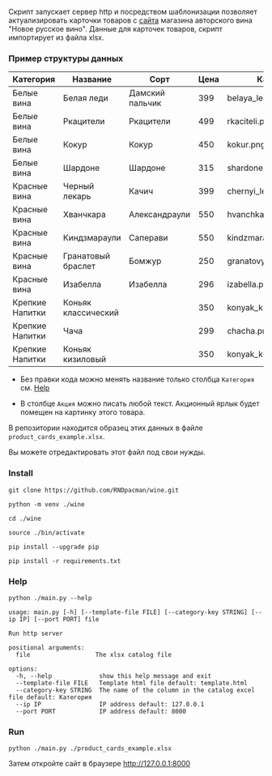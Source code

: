 Скрипт запускает сервер http и посредством шаблонизации позволяет актуализировать карточки товаров с [сайта](https://github.com/devmanorg/wine) магазина авторского вина "Новое русское вино".
Данные для карточек товаров, скрипт импортирует из файла xlsx.

### Пример структуры данных
| **Категория**   | **Название**        | **Сорт**        | **Цена** | **Картинка**              | **Акция**            |
| --------------- | ------------------- | --------------- | -------- | ------------------------- | -------------------- |
| Белые вина      | Белая леди          | Дамский пальчик | 399      | belaya\_ledi.png          | Выгодное предложение |
| Белые вина      | Ркацители           | Ркацители       | 499      | rkaciteli.png             |                      |
| Белые вина      | Кокур               | Кокур           | 450      | kokur.png                 |                      |
| Белые вина      | Шардоне             | Шардоне         | 315      | shardone.png              |                      |
| Красные вина    | Черный лекарь       | Качич           | 399      | chernyi\_lekar.png        |                      |
| Красные вина    | Хванчкара           | Александраули   | 550      | hvanchkara.png            |                      |
| Красные вина    | Киндзмараули        | Саперави        | 550      | kindzmarauli.png          |                      |
| Красные вина    | Гранатовый браслет  | Бомжур          | 250      | granatovyi\_braslet.png   | Дешман               |
| Красные вина    | Изабелла            | Изабелла        | 296      | izabella.png              | Акция                |
| Крепкие Напитки | Коньяк классический |                 | 350      | konyak\_klassicheskyi.png |                      |
| Крепкие Напитки | Чача                |                 | 299      | chacha.png                | Выгодное предложение |
| Крепкие Напитки | Коньяк кизиловый    |                 | 350      | konyak\_kizilovyi.png     |                      |


- Без правки кода можно менять название только столбца `Категория` см. [Help](/readme.md#help)

- В столбце `Акция` можно писать любой текст. Акционный ярлык будет помещен на картинку этого товара.

В репозитории находится образец этих данных в файле `product_cards_example.xlsx`.

Вы можете отредактировать этот файл под свои нужды.



### Install

```
git clone https://github.com/RNDpacman/wine.git
```

```
python -m venv ./wine
```

```
cd ./wine
```

```
source ./bin/activate
```

```
pip install --upgrade pip
```

```
pip install -r requirements.txt
```

### Help

```
python ./main.py --help
```
```
usage: main.py [-h] [--template-file FILE] [--category-key STRING] [--ip IP] [--port PORT] file

Run http server

positional arguments:
  file                  The xlsx catalog file

options:
  -h, --help             show this help message and exit
  --template-file FILE   Template html file default: template.html
  --category-key STRING  The name of the column in the catalog excel file default: Категория
  --ip IP                IP address default: 127.0.0.1
  --port PORT            IP address default: 8000
```

### Run

```
python ./main.py ./product_cards_example.xlsx
```
Затем откройте сайт в браузере http://127.0.0.1:8000
